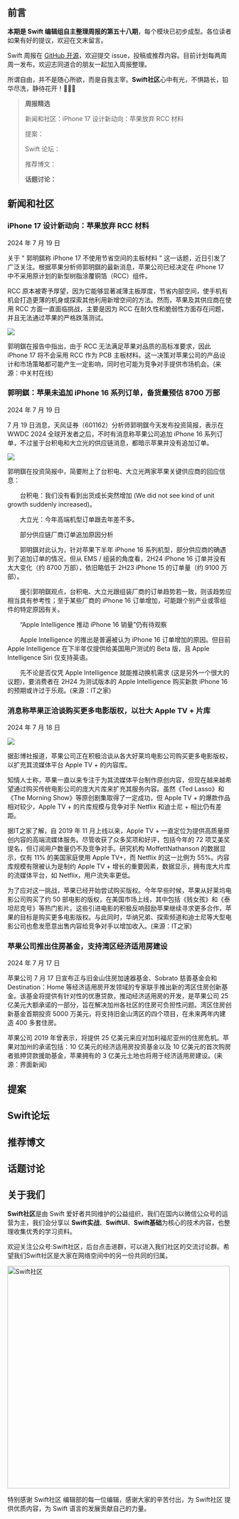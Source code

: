 ## 前言

**本期是 Swift 编辑组自主整理周报的第五十八期**，每个模块已初步成型。各位读者如果有好的提议，欢迎在文末留言。

Swift 周报在 [GitHub 开源](https://github.com/SwiftCommunityRes/SwiftWeekly "SwiftWeekly")，欢迎提交 issue，投稿或推荐内容。目前计划每两周周一发布，欢迎志同道合的朋友一起加入周报整理。

所谓自由，并不是随心所欲，而是自我主宰。**Swift社区**心中有光，不惧路长，铅华尽洗，静待花开！👊👊👊

> **周报精选**
>
> 新闻和社区：iPhone 17 设计新动向：苹果放弃 RCC 材料
> 
> 提案：
>
> Swift 论坛：
>
> 推荐博文：
>
> **话题讨论：** 
> 
> 

## 新闻和社区  

### iPhone 17 设计新动向：苹果放弃 RCC 材料

2024 年 7 月 19 日

关于 " 郭明錤称 iPhone 17 不使用节省空间的主板材料 " 这一话题，近日引发了广泛关注。根据苹果分析师郭明錤的最新消息，苹果公司已经决定在 iPhone 17 中不采用原计划的新型树脂涂覆铜箔（RCC）组件。

RCC 原本被寄予厚望，因为它能够显著减薄主板厚度，节省内部空间，使手机有机会打造更薄的机身或探索其他利用新增空间的方法。然而，苹果及其供应商在使用 RCC 方面一直面临挑战，主要是因为 RCC 在耐久性和脆弱性方面存在问题，并且无法通过苹果的严格跌落测试。

![](https://pics7.baidu.com/feed/aa18972bd40735fa9c42585f6e795abd0e240858.jpeg@f_auto?token=557d79b3ba69500ddd7251497b9f390c)

郭明錤在报告中指出，由于 RCC 无法满足苹果对品质的高标准要求，因此 iPhone 17 将不会采用 RCC 作为 PCB 主板材料。这一决策对苹果公司的产品设计和市场策略都可能产生一定影响，同时也可能为竞争对手提供市场机会。(来源：中关村在线)

### 郭明錤：苹果未追加 iPhone 16 系列订单，备货量预估 8700 万部

2024 年 7 月 19 日

7 月 19 日消息，天风证券（601162）分析师郭明錤今天发布投资简报，表示在 WWDC 2024 全球开发者之后，不时有消息称苹果公司追加 iPhone 16 系列订单，不过鉴于台积电和大立光的供应链消息，都暗示苹果并没有追加订单。

![](https://e.thsi.cn/img/846384a704a4487a)

郭明錤在投资简报中，简要附上了台积电、大立光两家苹果关键供应商的回应信息：

　　台积电：我们没有看到出货成长突然增加 (We did not see kind of unit growth suddenly increased)。

　　大立光：今年高端机型订单跟去年差不多。

　　部分供应链厂商订单追加原因分析

　　郭明錤对此认为，针对苹果下半年 iPhone 16 系列机型，部分供应商的确遇到了追加订单的情况，但从 EMS / 组装的角度看，2H24 iPhone 16 订单并没有太大变化（约 8700 万部），依旧略低于 2H23 iPhone 15 的订单量（约 9100 万部）。

　　援引郭明錤观点，台积电、大立光跟组装厂商的订单趋势若一致，则该趋势应相当具有参考性；至于某些厂商的 iPhone 16 订单增加，可能跟个别产业或零组件的特定原因有关。

　　“Apple Intelligence 推动 iPhone 16 销量”仍有待观察

　　Apple Intelligence 的推出是普遍被认为 iPhone 16 订单增加的原因。但目前 Apple Intelligence 在下半年仅提供给美国用户测试的 Beta 版，且 Apple Intelligence Siri 仅支持英语。

　　先不论是否仅凭 Apple Intelligence 就能推动换机需求 (这是另外一个很大的议题)，要消费者在 2H24 为测试版本的 Apple Intelligence 购买新款 iPhone 16 的预期或许过于乐观。(来源：IT之家)

### 消息称苹果正洽谈购买更多电影版权，以壮大 Apple TV + 片库

2024 年 7 月 18 日

![](https://pics1.baidu.com/feed/7af40ad162d9f2d35f085f87d390dc1d6227ccc3.jpeg@f_auto?token=60ae0c460a14d51820f6dd563cd777e1)

据彭博社报道，苹果公司正在积极洽谈从各大好莱坞电影公司购买更多电影版权，以扩充其流媒体平台 Apple TV + 的内容库。

知情人士称，苹果一直以来专注于为其流媒体平台制作原创内容，但现在越来越希望通过购买传统电影公司的庞大片库来扩充其服务内容。虽然《Ted Lasso》和《The Morning Show》等原创剧集取得了一定成功，但 Apple TV + 的爆款作品相对较少，Apple TV + 的片库规模与竞争对手 Netflix 和迪士尼 + 相比仍有差距。

据IT之家了解，自 2019 年 11 月上线以来，Apple TV + 一直定位为提供高质量原创内容的高端流媒体服务。尽管收获了众多奖项和好评，包括今年的 72 项艾美奖提名，但订阅用户数量仍不及竞争对手。研究机构 MoffettNathanson 的数据显示，仅有 11% 的美国家庭使用 Apple TV+，而 Netflix 的这一比例为 55%。内容库规模有限被认为是制约 Apple TV + 增长的重要因素，数据显示，拥有庞大片库的流媒体平台，如 Netflix，用户流失率更低。

为了应对这一挑战，苹果已经开始尝试购买版权。今年早些时候，苹果从好莱坞电影公司购买了约 50 部电影的版权，在美国市场上线，其中包括《贱女孩》和《泰坦尼克号》等热门影片。这些引进电影的积极反响鼓励苹果继续寻求更多合作，苹果的目标是购买更多电影版权。与此同时，华纳兄弟、探索频道和迪士尼等大型电影公司也愈发愿意出售内容给竞争对手以增加收入。(来源：IT之家)

### 苹果公司推出住房基金，支持湾区经济适用房建设

2024 年 7 月 17 日

苹果公司 7 月 17 日宣布正与旧金山住房加速器基金、Sobrato 慈善基金会和 Destination：Home 等经济适用房开发领域的专家联手推出新的湾区住房创新基金。该基金将提供有针对性的优惠贷款，推动经济适用房的开发，是苹果公司 25 亿美元大额承诺的一部分，旨在解决加州各社区的住房可负担性问题。湾区住房创新基金首期投资 5000 万美元，将支持旧金山湾区的四个项目，在未来两年内建造 400 多套住房。

苹果公司 2019 年曾表示，将提供 25 亿美元来应对加利福尼亚州的住房危机。苹果对加州的承诺包括：10 亿美元的经济适用房投资基金以及 10 亿美元的首次购房者抵押贷款援助基金，苹果拥有的 3 亿美元土地也将用于经济适用房建设。(来源：界面新闻)

## 提案


## Swift论坛


## 推荐博文


## 话题讨论


## 关于我们

**Swift社区**是由 Swift 爱好者共同维护的公益组织，我们在国内以微信公众号的运营为主，我们会分享以 **Swift实战**、**SwiftUl**、**Swift基础**为核心的技术内容，也整理收集优秀的学习资料。

欢迎关注公众号:Swift社区，后台点击进群，可以进入我们社区的交流讨论群。希望我们Swift社区是大家在网络空间中的另一份共同的归属。

<img width="500" alt="Swift社区" src="https://user-images.githubusercontent.com/24238160/132703149-34121c6c-fd18-491c-a697-58a0fabf3060.png">

特别感谢 Swift社区 编辑部的每一位编辑，感谢大家的辛苦付出，为 Swift社区 提供优质内容，为 Swift 语言的发展贡献自己的力量。
